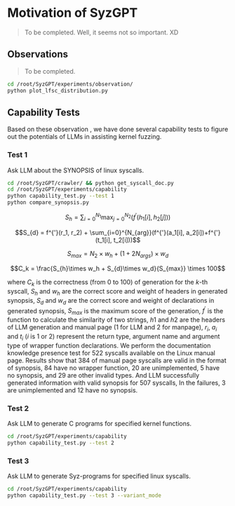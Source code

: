 # Motivation of SyzGPT

> To be completed. Well, it seems not so important.  XD

## Observations

> To be completed.

```bash
cd /root/SyzGPT/experiments/observation/
python plot_lfsc_distribution.py
```

## Capability Tests

Based on these observation , we have done several capability tests to figure out the potentials of LLMs in assisting kernel fuzzing.

### Test 1

Ask LLM about the SYNOPSIS of linux syscalls.

```bash
cd /root/SyzGPT/crawler/ && python get_syscall_doc.py
cd /root/SyzGPT/experiments/capability
python capability_test.py --test 1
python compare_synopsis.py
```

$$S_{h} = \sum\nolimits_{i=0}^{N_1}\max\nolimits_{j=0}^{N_2}(f^{'}(h_1[i], h_2[j]))$$

$$S_{d} = f^{'}(r_1, r_2) + \sum_{i=0}^{N_{arg}}(f^{'}(a_1[i], a_2[i])+f^{'}(t_1[i], t_2[i]))$$

$$S_{max} = N_2 \times w_h + (1 + 2N_{args}) \times w_d$$

$$C_k = \frac{S_{h}\times w_h + S_{d}\times w_d}{S_{max}} \times 100$$

where $C_k$ is the correctness (from 0 to 100) of generation for the $k$-th syscall, $S_h$ and $w_h$ are the correct score and weight of headers in generated synopsis, $S_d$ and $w_d$ are the correct score and weight of declarations in generated synopsis, $S_{max}$ is the maximum score of the generation, $f^{'}$ is the function to calculate the similarity of two strings, $h1$ and $h2$ are the headers of LLM generation and manual page (1 for LLM and 2 for manpage), $r_i$, $a_i$ and $t_i$ ($i$ is 1 or 2) represent the return type, argument name and argument type of wrapper function declarations. We perform the documentation knowledge presence test for 522 syscalls available on the Linux manual page. Results show that 384 of manual page syscalls are valid in the format of synopsis, 84 have no wrapper function, 20 are unimplemented, 5 have no synopsis, and 29 are other invalid types. And LLM successfully generated information with valid synopsis for 507 syscalls, In the failures, 3 are unimplemented and 12 have no synopsis.

### Test 2

Ask LLM to generate C programs for specified kernel functions.

```bash
cd /root/SyzGPT/experiments/capability
python capability_test.py --test 2
```

### Test 3

Ask LLM to generate Syz-programs for specified linux syscalls.

```bash
cd /root/SyzGPT/experiments/capability
python capability_test.py --test 3 --variant_mode
```

